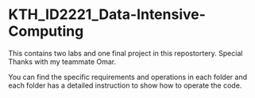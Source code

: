 # KTH_ID2221_Data-Intensive-Computing

This contains two labs and one final project in this repostortery. Special Thanks with my teammate Omar.

You can find the specific requirements and operations in each folder and each folder has a detailed instruction to show how to operate the code.
